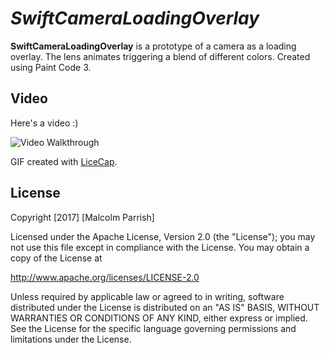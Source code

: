 # *SwiftCameraLoadingOverlay*

**SwiftCameraLoadingOverlay** is a prototype of a camera as a  loading overlay. The lens animates triggering a blend of different colors.  Created using Paint Code 3. 


## Video

Here's a video :)

<img src='http://i.imgur.com/MxWYbxM.gif' title='Video Walkthrough' width='' alt='Video Walkthrough' />

GIF created with [LiceCap](http://www.cockos.com/licecap/).



## License

Copyright [2017] [Malcolm Parrish]

Licensed under the Apache License, Version 2.0 (the "License");
you may not use this file except in compliance with the License.
You may obtain a copy of the License at

http://www.apache.org/licenses/LICENSE-2.0

Unless required by applicable law or agreed to in writing, software
distributed under the License is distributed on an "AS IS" BASIS,
WITHOUT WARRANTIES OR CONDITIONS OF ANY KIND, either express or implied.
See the License for the specific language governing permissions and
limitations under the License.
